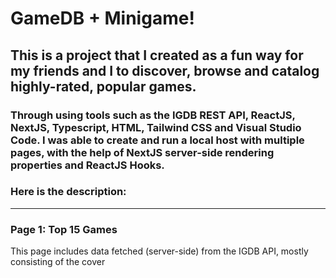 # GameDB + Minigame!

## This is a project that I created as a fun way for my friends and I to discover, browse and catalog highly-rated, popular games.

### Through using tools such as the IGDB REST API, ReactJS, NextJS, Typescript, HTML, Tailwind CSS and Visual Studio Code. I was able to create and run a local host with multiple pages, with the help of NextJS server-side rendering properties and ReactJS Hooks. 

### Here is the description:

----------------------------------------
### Page 1: Top 15 Games

This page includes data fetched (server-side) from the IGDB API, mostly consisting of the cover 
